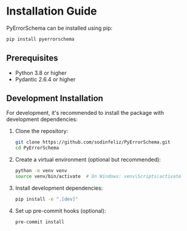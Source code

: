 # Installation Guide

PyErrorSchema can be installed using pip:

```bash
pip install pyerrorschema
```

## Prerequisites

- Python 3.8 or higher
- Pydantic 2.6.4 or higher

## Development Installation

For development, it's recommended to install the package with development dependencies:

1. Clone the repository:
   ```bash
   git clone https://github.com/sodinfeliz/PyErrorSchema.git
   cd PyErrorSchema
   ```

2. Create a virtual environment (optional but recommended):
   ```bash
   python -m venv venv
   source venv/bin/activate  # On Windows: venv\Scripts\activate
   ```

3. Install development dependencies:
   ```bash
   pip install -e ".[dev]"
   ```

4. Set up pre-commit hooks (optional):
   ```bash
   pre-commit install
   ``` 